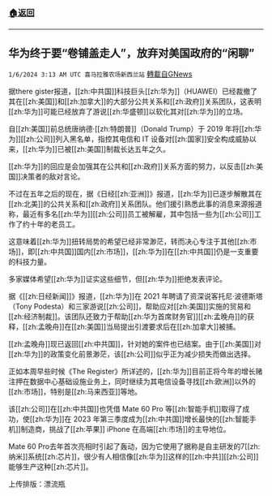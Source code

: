 ###  [:house:返回](README.md)
---


## 华为终于要“卷铺盖走人”，放弃对美国政府的“闲聊”
`1/6/2024 3:13 AM UTC 喜马拉雅农场新西兰站` [轉載自GNews](https://gnews.org/articles/2189619)

据there gister报道，[[zh:中共国]]科技巨头[[zh:华为]]（HUAWEI）已经裁撤了其在[[zh:美国]]和[[zh:加拿大]]的大部分公共关系和[[zh:政府]]关系团队，这表明[[zh:华为]]可能已经放弃了游说[[zh:华盛顿]]以软化其对[[zh:华为]]的立场。

自[[zh:美国]]前总统唐纳德·[[zh:特朗普]]（Donald Trump）于 2019 年将[[zh:华为]][[zh:公司]]列入黑名单，指控其电信和 IT 设备对[[zh:国家]]安全构成威胁以来，[[zh:华为]]已被[[zh:美国]]制裁长达五年之久。

[[zh:华为]]的回应是会加强其在公共和[[zh:政府]]关系方面的努力，以反击[[zh:美国]]决策者的敌对言论。

不过在五年之后的现在，据《日经[[zh:亚洲]]》报道，[[zh:华为]]已逐步解散其在[[zh:北美]]的公共关系和[[zh:政府]]关系团队。他们援引熟悉此事的消息来源报道称，最近有多名[[zh:华为]][[zh:公司]]员工被解雇，其中包括一些为[[zh:公司]]工作了约十年的老员工。

这意味着[[zh:华为]]扭转局势的希望已经非常渺茫，转而决心专注于其他[[zh:市场]]，即[[zh:中共国]]国内[[zh:市场]]，[[zh:华为]]在[[zh:中共国]]仍是一支重要的科技力量。

多家媒体希望[[zh:华为]]证实这些细节，但[[zh:华为]]拒绝发表评论。

据《[[zh:日经新闻]]》报道，[[zh:华为]]在 2021 年聘请了资深说客托尼·波德斯塔（Tony Podesta）和三家游说[[zh:公司]]，帮助应对[[zh:美国]]实施的贸易和[[zh:经济制裁]]。该团队还致力于帮助[[zh:华为首席财务官]][[zh:孟晚舟]]的获释，[[zh:孟晚舟]]在[[zh:美国]]当局提出引渡要求后在[[zh:加拿大]]被捕。

[[zh:孟晚舟]]现已返回[[zh:中共国]]，针对她的案件也已结案。由于[[zh:美国]]对[[zh:华为]]的政策变化前景渺茫，该[[zh:公司]]似乎正为减少损失而做出选择。

正如本周早些时候《The Register》所详述的，[[zh:华为]]目前正将今年的增长赌注押在数据中心基础设施业务上，同时继续为其电信设备寻找[[zh:欧洲]]以外的[[zh:市场]]，特别是[[zh:马来西亚]]等地。

该[[zh:公司]]在[[zh:中共国]]也凭借 Mate 60 Pro 等[[zh:智能手机]]取得了成功，使[[zh:华为]]在 2023 年第三季度成为[[zh:中共国]]增长最快的[[zh:智能手机]]制造商，挑战了[[zh:苹果]] iPhone 在高端[[zh:市场]]的主导地位。

Mate 60 Pro去年首次亮相时引起了轰动，因为它使用了据称是自主研发的7[[zh:纳米]]系统[[zh:芯片]]，很少有人相信像[[zh:华为]]这样的[[zh:中共]][[zh:公司]]能够生产这种[[zh:芯片]]。

上传排版：漂流瓶
